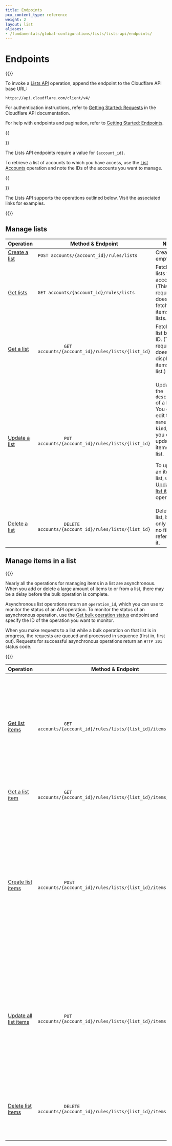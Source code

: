 ```yaml
---
title: Endpoints
pcx_content_type: reference
weight: 2
layout: list
aliases:
- /fundamentals/global-configurations/lists/lists-api/endpoints/
---
```


# Endpoints

{{<content-column>}}

To invoke a [Lists API](/api/operations/lists-get-lists) operation, append the endpoint to the Cloudflare API base URL:

`https://api.cloudflare.com/client/v4/`

For authentication instructions, refer to [Getting Started: Requests](/fundamentals/api/) in the Cloudflare API documentation.

For help with endpoints and pagination, refer to [Getting Started: Endpoints](/fundamentals/api/).

{{<Aside type="note">}}

The Lists API endpoints require a value for `{account_id}`.

To retrieve a list of accounts to which you have access, use the [List Accounts](/api/operations/accounts-list-accounts) operation and note the IDs of the accounts you want to manage.

{{</Aside>}}

The Lists API supports the operations outlined below. Visit the associated links for examples.

{{</content-column>}}

## Manage lists

<table style="table-layout:fixed; width:100%;">
  <thead>
    <tr>
      <th style="width: 20%">Operation</th>
      <th>Method & Endpoint</th>
      <th style="width: 30%">Notes</th>
    </tr>
  </thead>
  <tbody>
    <tr>
      <td>
        <a href="/api/operations/lists-create-a-list">Create a list</a>
      </td>
      <td>
        <code class="InlineCode">POST accounts/{account_id}/rules/lists</code>
      </td>
      <td style="width:25%; word-wrap:break-word; white-space:normal">Creates an empty list.</td>
    </tr>
    <tr>
      <td>
        <a href="/api/operations/lists-get-lists">Get lists</a>
      </td>
      <td>
        <code class="InlineCode">GET accounts/{account_id}/rules/lists</code>
      </td>
      <td style="width:25%; word-wrap:break-word; white-space:normal">
        Fetch all lists for the account. (This request does not fetch the items in the lists.)
      </td>
    </tr>
    <tr>
      <td>
        <a href="/api/operations/lists-get-a-list">Get a list</a>
      </td>
      <td>
        <code class="InlineCode">
          GET accounts/{account_id}/rules/lists/{list_id}
        </code>
      </td>
      <td style="width:25%; word-wrap:break-word; white-space:normal">
        Fetches a list by its ID. (This request does not display the
        items in the list.)
      </td>
    </tr>
    <tr>
      <td>
        <a href="/api/operations/lists-update-a-list">Update a list</a>
      </td>
      <td>
        <code class="InlineCode">
          PUT accounts/{account_id}/rules/lists/{list_id}
        </code>
      </td>
      <td style="width:25%; word-wrap:break-word; white-space:normal">
        <p>
          Updates the <code class="InlineCode">description</code> of a list. You cannot edit the <code class="InlineCode">name</code> or <code class="InlineCode">kind</code>, and you cannot update items in a list.
        </p>
        <p>
          To update an item in a list, use the <a href="/api/operations/lists-update-all-list-items">Update all list items</a> operation.
        </p>
      </td>
    </tr>
    <tr>
      <td>
        <a href="/api/operations/lists-delete-a-list">Delete a list</a>
      </td>
      <td>
        <code class="InlineCode">
          DELETE accounts/{account_id}/rules/lists/{list_id}
        </code>
      </td>
      <td style="width:25%; word-wrap:break-word; white-space:normal">
        Deletes the list, but only when no filters reference it.
      </td>
    </tr>
  </tbody>
</table>

## Manage items in a list

{{<content-column>}}

Nearly all the operations for managing items in a list are asynchronous. When you add or delete a large amount of items to or from a list, there may be a delay before the bulk operation is complete.

Asynchronous list operations return an `operation_id`, which you can use to monitor the status of an API operation. To monitor the status of an asynchronous operation, use the [Get bulk operation status](/api/operations/lists-get-bulk-operation-status) endpoint and specify the ID of the operation you want to monitor.

When you make requests to a list while a bulk operation on that list is in progress, the requests are queued and processed in sequence (first in, first out). Requests for successful asynchronous operations return an `HTTP 201` status code.

{{</content-column>}}

<table style="table-layout:fixed; width:100%;">
  <thead>
    <tr>
      <th style="width: 20%">Operation</th>
      <th>Method & Endpoint</th>
      <th style="width: 30%">Notes</th>
    </tr>
  </thead>
  <tbody>
    <tr>
      <td>
        <a href="/api/operations/lists-get-list-items">Get list items</a>
      </td>
      <td>
        <code class="InlineCode">
          GET accounts/{account_id}/rules/lists/{list_id}/items
        </code>
      </td>
      <td>
        <p>Fetches all items in a list.</p>
        <p>Items are sorted in ascending order.</p>
        <p>In the case of IP lists, CIDRs are sorted by IP address, then by the subnet mask.</p>
      </td>
    </tr>
    <tr>
      <td>
        <a href="/api/operations/lists-get-a-list-item">Get a list item</a>
      </td>
      <td>
        <code class="InlineCode">
          GET accounts/{account_id}/rules/lists/{list_id}/items/{item_id}
        </code>
      </td>
      <td>
        <p>Fetches an item from a list by ID.</p>
      </td>
    </tr>
    <tr>
      <td>
        <a href="/api/operations/lists-create-list-items">Create list items</a>
      </td>
      <td>
        <code class="InlineCode">
          POST accounts/{account_id}/rules/lists/{list_id}/items
        </code>
      </td>
      <td>
        <p>Appends a new item or items to a list.</p>
        <p>Replaces entries that already exist in the list, does not delete any items.</p>
        <p>
          Overwrites the <code class="InlineCode">comment</code> of the original item.
        </p>
        <p>
          The response includes an <code class="InlineCode">operation_id</code>.
        </p>
      </td>
    </tr>
    <tr>
      <td>
        <a href="/api/operations/lists-update-all-list-items">Update all list items</a>
      </td>
      <td>
        <code class="InlineCode">
          PUT accounts/{account_id}/rules/lists/{list_id}/items
        </code>
      </td>
      <td>
        <p>
          Deletes all current items in the list and replaces them with <code class="InlineCode">items</code>.
        </p>
        <p>
          When <code class="InlineCode">items</code> is empty, deletes <strong>all</strong> items in
          the list.
        </p>
        <p>
          The response includes an <code class="InlineCode">operation_id</code>.
        </p>
      </td>
    </tr>
    <tr>
      <td>
        <a href="/api/operations/lists-delete-list-items">Delete list items</a>
      </td>
      <td>
        <code class="InlineCode">
          DELETE accounts/{account_id}/rules/lists/{list_id}/items
        </code>
      </td>
      <td>
        <p>Deletes specified list items.</p>
        <p>
          The response includes an <code class="InlineCode">operation_id</code>.
        </p>
      </td>
    </tr>
  </tbody>
</table>
